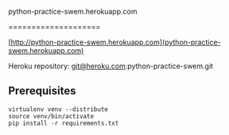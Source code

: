 python-practice-swem.herokuapp.com

====================

[http://python-practice-swem.herokuapp.com](python-practice-swem.herokuapp.com)

Heroku repository:
git@heroku.com:python-practice-swem.git


## Prerequisites

```
virtualenv venv --distribute
source venv/bin/activate
pip install -r requirements.txt
```
